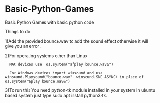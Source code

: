 # Basic-Python-Games
Basic Python Games with basic python code

Things to do 

1)Add the provided bounce.wav to add the sound effect otherwise it will give you an error .

2)For operating systems other than Linux

      MAC devices use  os.system("afplay bounce.wav&")
      
      For Windows devices import winsound and use winsound.Playsound("bounce.wav", winsound.SND_ASYNC) in place of      os.system("aplay bounce.wav&")

3)To run this You need python-tk module installed in your system
      In ubuntu based system just type sudo apt install python3-tk.
